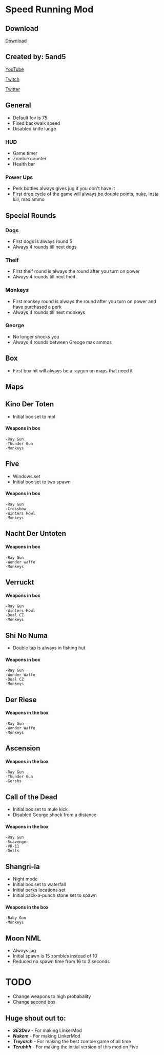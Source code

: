 # Speed Running Mod

## Download

[Download](https://github.com/5and5/BO1-SpeedRuns/releases)

## Created by: 5and5

[YouTube](https://www.youtube.com/user/Zomb0s4life)

[Twitch](https://twitch.tv/5and5)

[Twitter](https://twitter.com/5and55)


## General
* Default fov is 75
* Fixed backwalk speed
* Disabled knife lunge

### HUD
* Game timer
* Zombie counter
* Health bar

### Power Ups
* Perk bottles always gives jug if you don't have it
* First drop cycle of the game will always be double points, nuke, insta kill, max ammo

## Special Rounds
### Dogs
* First dogs is always round 5
* Always 4 rounds till next dogs
### Theif
* First theif round is always the round after you turn on power
* Always 4 rounds till next theif
### Monkeys
* First monkey round is always the round after you turn on power and have purchased a perk
* Always 4 rounds till next monkeys
### George
* No longer shocks you
* Always 4 rounds between Greoge max ammos

## Box
* First box hit will always be a raygun on maps that need it

## Maps

## Kino Der Toten
* Initial box set to mpl

#### Weapons in box
    -Ray Gun
    -Thunder Gun
    -Monkeys

## Five
* Windows set
* Initial box set to two spawn

#### Weapons in box
    -Ray Gun
    -Crossbow
    -Winters Howl
    -Monkeys

## Nacht Der Untoten
#### Weapons in box
    -Ray Gun
    -Wonder waffe
    -Monkeys

## Verruckt
#### Weapons in box
    -Ray Gun
    -Winters Howl
    -Dual CZ
    -Monkeys

## Shi No Numa
* Double tap is always in fishing hut

#### Weapons in box
    -Ray Gun
    -Wonder Waffe
    -Dual CZ
    -Monkeys

## Der Riese
#### Weapons in the box
    -Ray Gun
    -Wonder Waffe
    -Monkeys

## Ascension
#### Weapons in the box
    -Ray Gun
    -Thunder Gun
    -Gershs

## Call of the Dead
* Initial box set to mule kick
* Disabled George shock from a distance

#### Weapons in the box
    -Ray Gun
    -Scavenger
    -VR-11
    -Dolls

## Shangri-la
* Night mode
* Initial box set to waterfall
* Initial perks locations set
* Initial pack-a-punch stone set to spawn

#### Weapons in the box
    -Baby Gun
    -Monkeys

## Moon NML
* Always jug
* Initial spawn is 15 zombies instead of 10
* Reduced no spawn time from 16 to 2 seconds

# TODO
* Change weapons to high probabality
* Change second box

## Huge shout out to:
* **_SE2Dev_** - For making LinkerMod
* **_Nukem_** - For making LinkerMod
* **_Treyarch_** - For making the best zombie game of all time
* **_Teruhhh_** - For making the initial version of this mod on Five


